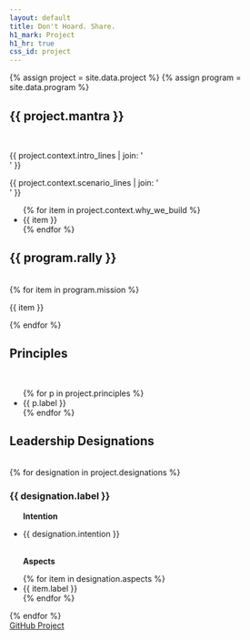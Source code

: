 ```yaml
---
layout: default
title: Don't Hoard. Share.
h1_mark: Project
h1_hr: true
css_id: project
---
```

{% assign project = site.data.project %}
{% assign program = site.data.program %}

<section>
  <h2>{{ project.mantra }}</h2>
  <br>
  <p>
    {{ project.context.intro_lines | join: '<br>' }}
  </p>
  <p>
    {{ project.context.scenario_lines | join: '<br>' }}
  </p>
  <ul>
    {% for item in project.context.why_we_build %}
      <li>{{ item }}</li>
    {% endfor %}
  </ul>
</section>

<section>
  <h2>{{ program.rally }}</h2>
  <br>
  {% for item in program.mission %}
  <p>{{ item }}</p>
  {% endfor %}
</section>

<section>
  <h2>Principles</h2>
  <br>
  <ul class="md-pill-list">
    {% for p in project.principles %}
      <li>{{ p.label }}</li>
    {% endfor %}
  </ul>
</section>

<section>
  <h2>Leadership Designations</h2>
  <br>
  {% for designation in project.designations %}
    <div class="md-designation">
      <h3>{{ designation.label }}</h3>
      <ul>
        <p><strong>Intention</strong></p>
        <li>{{ designation.intention }}</li>
        <br>
        <p><strong>Aspects</strong></p>
        {% for item in designation.aspects %}
          <li>{{ item.label }}</li>
        {% endfor %}
      </ul>
    </div>
  {% endfor %}
</section>

<div class="md-cta-group">
  <a href="{{ site.repo_url }}">GitHub Project</a>
</div>

